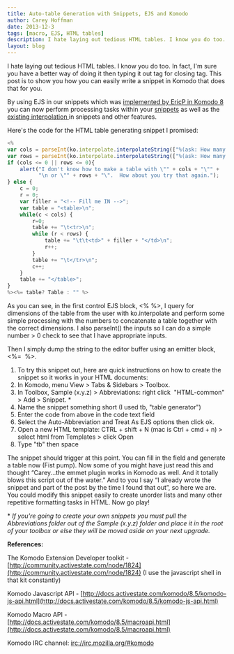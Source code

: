 ```yaml
---
title: Auto-table Generation with Snippets, EJS and Komodo
author: Carey Hoffman
date: 2013-12-3
tags: [macro, EJS, HTML tables]
description: I hate laying out tedious HTML tables. I know you do too. In fact, I'm sure you have a better way of doing it then typing it out tag for closing tag. This post is to show you how you can easily write a snippet in Komodo that does that for you.
layout: blog
---
```


I hate laying out tedious HTML tables. I know you do too. In fact, I'm sure you have a better way of doing it then typing it out tag for closing tag. This post is to show you how you can easily write a snippet in Komodo that does that for you.

By using EJS in our snippets which was [implemented by EricP in Komodo 8](/framed#http://activestate.com/blog/2012/12/saving-keystrokes-macro-snippets) you can now perform processing tasks within your [snippets](http://docs.activestate.com/komodo/8.5/snippets.html#snippets_top) as well as the [existing interpolation ](http://docs.activestate.com/komodo/8.5/komodo-js-api.html#ko.interpolate)in snippets and other features.

Here's the code for the HTML table generating snippet I promised:

``` javascript
<%
var cols = parseInt(ko.interpolate.interpolateString(["%(ask: How many columns?)"]));
var rows = parseInt(ko.interpolate.interpolateString(["%(ask: How many rows?)"]));
if (cols <= 0 || rows <= 0){
    alert("I don't know how to make a table with \"" + cols + "\"" +
          "\n or \"" + rows + "\".  How about you try that again.");
} else {
    c = 0;
    r = 0;
    var filler = "<!-- Fill me IN -->";
    var table = "<table>\n";
    while(c < cols) {
        r=0;
        table += "\t<tr>\n";
        while (r < rows) {
            table += "\t\t<td>" + filler + "</td>\n";
            r++;
        }
        table += "\t</tr>\n";
        c++;
    }
    table += "</table>";
}
%><%= table? Table : "" %>
```

As you can see, in the first control EJS block, &lt;% %&gt;, I query for dimensions of the table from the user with ko.interpolate and perform some simple processing with the numbers to concatenate a table together with the correct dimensions. I also parseInt() the inputs so I can do a simple number &gt; 0 check to see that I have appropriate inputs.

Then I simply dump the string to the editor buffer using an emitter block, &lt;%=&nbsp; %&gt;.

1. To try this snippet out, here are quick instructions on how to create the snippet so it works in your HTML documents:
2. In Komodo, menu View &gt; Tabs &amp; Sidebars &gt; Toolbox.
3. In Toolbox, Sample (x.y.z) &gt; Abbreviations: right click &nbsp;"HTML-common" &gt; Add &gt; Snippet. \*
4. Name the snippet something short (I used tb, "table generator")
5. Enter the code from above in the code text field
6. Select the Auto-Abbreviation and Treat As EJS options then click ok.
7. Open a new HTML template: CTRL + shift + N (mac is Ctrl + cmd + n) &gt; select html from Templates &gt; click Open
8. Type "tb" then space

The snippet should trigger at this point. You can fill in the field and generate a table now (Fist pump). Now some of you might have just read this and thought “Carey...the emmet plugin works in Komodo as well. And it totally blows this script out of the water.” And to you I say “I already wrote the snippet and part of the post by the time I found that out”, so here we are. You could modify this snippet easily to create unorder lists and many other repetitive formatting tasks in HTML. Now go play!

\* *If you're going to create your own snippets you must pull the Abbreviations folder out of the Sample (x.y.z) folder and place it in the root of your toolbox or else they will be moved aside on your next upgrade.*

**References:**

The Komodo Extension Developer toolkit -[http://community.activestate.com/node/1824](http://community.activestate.com/node/1824) (I use the javascript shell in that kit constantly)

Komodo Javascript API - [http://docs.activestate.com/komodo/8.5/komodo-js-api.html](http://docs.activestate.com/komodo/8.5/komodo-js-api.html)

Komodo Macro API - [http://docs.activestate.com/komodo/8.5/macroapi.html](http://docs.activestate.com/komodo/8.5/macroapi.html)

Komodo IRC channel: [irc://irc.mozilla.org/#komodo](irc://irc.mozilla.org/#komodo)

